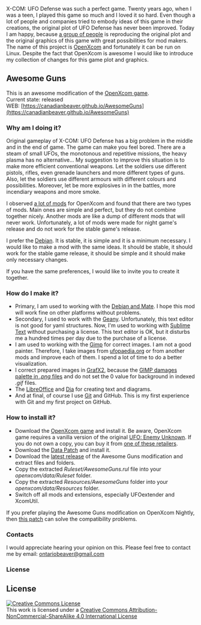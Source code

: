 X-COM: UFO Defense was such a perfect game. Twenty years ago, when I was a teen, I played this game so much and I loved it so hard. Even though a lot of people and companies tried to embody ideas of this game in their creations, the original plot of UFO Defense has never been improved. Today I am happy, because [a group of people](https://github.com/SupSuper/OpenXcom/graphs/contributors) is reproducing the original plot and the original graphics of this game with great possibilities for mod makers. The name of this project is [OpenXcom](https://github.com/SupSuper/OpenXcom) and fortunately it can be run on Linux. Despite the fact that OpenXcom is awesome I would like to introduce my collection of changes for this game plot and graphics.

## Awesome Guns

This is an awesome modification of the [OpenXcom game](http://openxcom.org).  
Current state: released  
WEB: [https://canadianbeaver.github.io/AwesomeGuns](https://canadianbeaver.github.io/AwesomeGuns)  

### Why am I doing it?

Original gameplay of X-COM: UFO Defense has a big problem in the middle and in the end of game. The game can make you feel bored. There are a steam of small UFOs, the monotonous and repetitive missions, the heavy plasma has no alternative...  My suggestion to improve this situation is to make more efficient conventional weapons. Let the soldiers use different pistols, rifles, even grenade launchers and more different types of guns. Also, let the soldiers use different armours with different colours and possibilities. Moreover, let be more explosives in in the battles, more incendiary weapons and more smoke.

I observed [a lot of mods](http://www.openxcom.com/mods) for OpenXcom and found that there are two types of mods. Main ones are simple and perfect, but they do not combine together nicely. Another mods are like a dump of different mods that will never work. Unfortunately, a lot of mods were made for night game's release and do not work for the stable game's release.

I prefer the [Debian](https://www.debian.org/). It is stable, it is simple and it is a minimum necessary. I would like to make a mod with the same ideas. It should be stable, it should work for the stable game release, it should be simple and it should make only necessary changes.

If you have the same preferences, I would like to invite you to create it together.

### How do I make it?

* Primary, I am used to working with the [Debian and Mate](https://www.codeproject.com/articles/1086376/building-useful-homestation-from-ugly-debian). I hope this mod will work fine on other platforms without problems.
* Secondary, I used to work with the [Geany](https://www.geany.org/). Unfortunately, this text editor is not good for yaml structures. Now, I'm used to working with [Sublime Text](https://www.sublimetext.com/) without purchasing a license. This text editor is OK, but it disturbs me a hundred times per day due to the purchase of a license.
* I am used to working with the [Gimp](https://www.gimp.org/) for correct images. I am not a good painter. Therefore, I take images from [ufopaedia.org](http://ufopaedia.org/index.php/Ruleset_Vanilla_IDs_(OpenXcom)) or from another mods and improve each of them. I spend a lot of time to do a better visualization.
* I correct prepared images in [GrafX2](http://pulkomandy.tk/projects/GrafX2), because the [GIMP damages palette in *.png* files](http://openxcom.org/forum/index.php?topic=2676.0) and do not set the 0 value for background in indexed *.gif* files.
* The [LibreOffice](http://www.libreoffice.org/) and [Dia](https://wiki.gnome.org/Apps/Dia/) for creating text and diagrams.
* And at final, of course I use [Git](https://git-scm.com/) and GitHub. This is my first experience with Git and my first project on GitHub.

### How to install it?

* Download the [OpenXcom game](http://openxcom.org/downloads-milestones/) and install it. Be aware, OpenXcom game requires a vanilla version of the original [UFO: Enemy Unknown](https://en.wikipedia.org/wiki/UFO:_Enemy_Unknown). If you do not own a copy, you can buy it from [one of these retailers](http://ufopaedia.org/index.php/Where_to_Get_the_Games).
* Download the [Data Patch](http://openxcom.org/downloads-extras/) and install it.
* Download the [latest release](https://github.com/CanadianBeaver/AwesomeGuns/releases/latest) of the Awesome Guns modification and extract files and folders.
* Copy the extracted *Ruleset/AwesomeGuns.rul* file into your *openxcom/data/Ruleset* folder.
* Copy the extracted *Resources/AwesomeGuns* folder into your *openxcom/data/Resources* folder.
* Switch off all mods and extensions, especially UFOextender and XcomUtil.

If you prefer playing the Awesome Guns modification on OpenXcom Nightly, then [this patch](http://www.openxcom.com/mod/awesome-guns-nightly-patch) can solve the compatibility problems.

### Contacts

I would appreciate hearing your opinion on this. Please feel free to contact me by email: [ontariobeaver@gmail.com](mailto://ontariobeaver@gmail.com)


### License

## License
<a rel="license" href="http://creativecommons.org/licenses/by-nc-sa/4.0/"><img alt="Creative Commons License" style="border-width:0" src="https://i.creativecommons.org/l/by-nc-sa/4.0/88x31.png" /></a><br />This work is licensed under a <a rel="license" href="http://creativecommons.org/licenses/by-nc-sa/4.0/">Creative Commons Attribution-NonCommercial-ShareAlike 4.0 International License</a>
